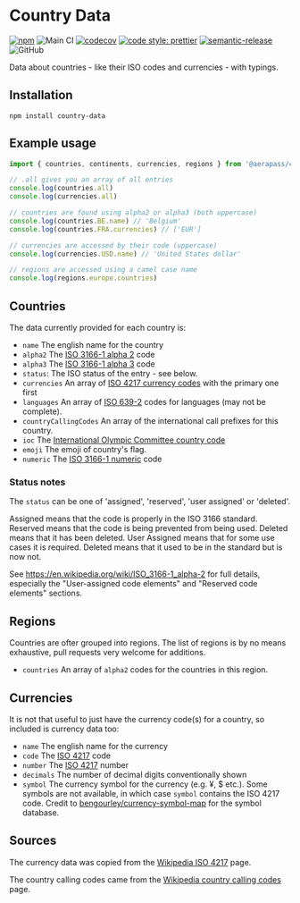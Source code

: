 # Country Data

[![npm](https://img.shields.io/npm/v/@aerapass/country-data.svg)](https://www.npmjs.com/package/@aerapass/country-data)
![Main CI](https://github.com/aerapass/country-data/workflows/Main%20CI/badge.svg)
[![codecov](https://codecov.io/gh/aerapass/country-data/branch/master/graph/badge.svg)](https://codecov.io/gh/aerapass/country-data)
[![code style: prettier](https://img.shields.io/badge/code_style-prettier-ff69b4.svg)](https://github.com/prettier/prettier)
[![semantic-release](https://img.shields.io/badge/%20%20%F0%9F%93%A6%F0%9F%9A%80-semantic--release-e10079.svg)](https://github.com/semantic-release/semantic-release)
![GitHub](https://img.shields.io/github/license/aerapass/country-data)

Data about countries - like their ISO codes and currencies - with typings.

## Installation

```
npm install country-data
```

## Example usage

```typescript
import { countries, continents, currencies, regions } from '@aerapass/country-data'

// .all gives you an array of all entries
console.log(countries.all)
console.log(currencies.all)

// countries are found using alpha2 or alpha3 (both uppercase)
console.log(countries.BE.name) // 'Belgium'
console.log(countries.FRA.currencies) // ['EUR']

// currencies are accessed by their code (uppercase)
console.log(currencies.USD.name) // 'United States dollar'

// regions are accessed using a camel case name
console.log(regions.europe.countries)
```

## Countries

The data currently provided for each country is:

- `name` The english name for the country
- `alpha2` The [ISO 3166-1 alpha 2](http://en.wikipedia.org/wiki/ISO_3166-1_alpha-2) code
- `alpha3` The [ISO 3166-1 alpha 3](http://en.wikipedia.org/wiki/ISO_3166-1_alpha-3) code
- `status`: The ISO status of the entry - see below.
- `currencies` An array of [ISO 4217 currency codes](http://en.wikipedia.org/wiki/ISO_4217) with the primary one first
- `languages` An array of [ISO 639-2](http://en.wikipedia.org/wiki/ISO_639-2) codes for languages (may not be complete).
- `countryCallingCodes` An array of the international call prefixes for this country.
- `ioc` The [International Olympic Committee country code](http://en.wikipedia.org/wiki/List_of_IOC_country_codes)
- `emoji` The emoji of country's flag.
- `numeric` The [ISO 3166-1 numeric](https://en.wikipedia.org/wiki/ISO_3166-1_numeric) code

### Status notes

The `status` can be one of 'assigned', 'reserved', 'user assigned' or 'deleted'.

Assigned means that the code is properly in the ISO 3166 standard. Reserved means that the code is being prevented from being used. Deleted means that it has been deleted. User Assigned means that for some use cases it is required. Deleted means that it used to be in the standard but is now not.

See https://en.wikipedia.org/wiki/ISO_3166-1_alpha-2 for full details, especially the "User-assigned code elements" and "Reserved code elements" sections.

## Regions

Countries are ofter grouped into regions. The list of regions is by no means exhaustive, pull requests very welcome for additions.

- `countries` An array of `alpha2` codes for the countries in this region.

## Currencies

It is not that useful to just have the currency code(s) for a country, so included is currency data too:

- `name` The english name for the currency
- `code` The [ISO 4217](http://en.wikipedia.org/wiki/ISO_4217) code
- `number` The [ISO 4217](http://en.wikipedia.org/wiki/ISO_4217) number
- `decimals` The number of decimal digits conventionally shown
- `symbol` The currency symbol for the currency (e.g. ¥, \$ etc.). Some symbols are not available, in which case
  `symbol` contains the ISO 4217 code. Credit to [bengourley/currency-symbol-map](https://github.com/bengourley/currency-symbol-map)
  for the symbol database.

## Sources

The currency data was copied from the [Wikipedia ISO 4217](http://en.wikipedia.org/wiki/ISO_4217) page.

The country calling codes came from the [Wikipedia country calling codes](http://en.wikipedia.org/wiki/List_of_country_calling_codes) page.
